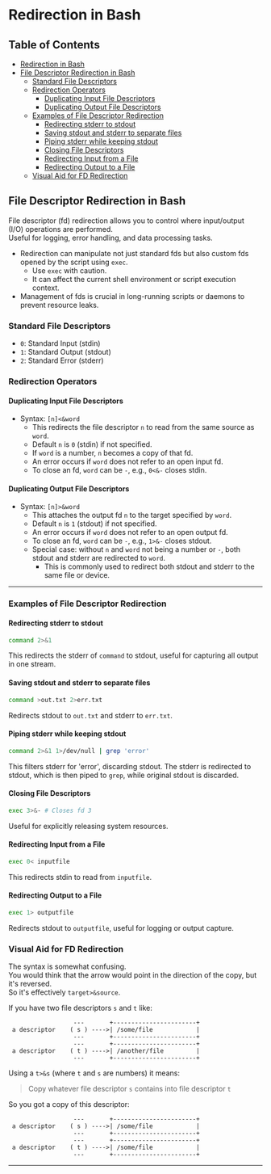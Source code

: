 

# Redirection in Bash  

## Table of Contents
* [Redirection in Bash](#redirection-in-bash) 
* [File Descriptor Redirection in Bash](#file-descriptor-redirection-in-bash) 
    * [Standard File Descriptors](#standard-file-descriptors) 
    * [Redirection Operators](#redirection-operators) 
        * [Duplicating Input File Descriptors](#duplicating-input-file-descriptors) 
        * [Duplicating Output File Descriptors](#duplicating-output-file-descriptors) 
    * [Examples of File Descriptor Redirection](#examples-of-file-descriptor-redirection) 
        * [Redirecting stderr to stdout](#redirecting-stderr-to-stdout) 
        * [Saving stdout and stderr to separate files](#saving-stdout-and-stderr-to-separate-files) 
        * [Piping stderr while keeping stdout](#piping-stderr-while-keeping-stdout) 
        * [Closing File Descriptors](#closing-file-descriptors) 
        * [Redirecting Input from a File](#redirecting-input-from-a-file) 
        * [Redirecting Output to a File](#redirecting-output-to-a-file) 
    * [Visual Aid for FD Redirection](#visual-aid-for-fd-redirection) 


## File Descriptor Redirection in Bash  

File descriptor (fd) redirection allows you to control where input/output  
(I/O) operations are performed.  
Useful for logging, error handling, and data processing tasks.  

* Redirection can manipulate not just standard fds but also custom fds  
  opened by the script using `exec`.  
    * Use `exec` with caution.  
    * It can affect the current shell environment or script execution context.  
* Management of fds is crucial in long-running scripts or daemons to  
  prevent resource leaks.  


### Standard File Descriptors  
- `0`: Standard Input (stdin)  
- `1`: Standard Output (stdout)  
- `2`: Standard Error (stderr)  


### Redirection Operators  
#### Duplicating Input File Descriptors  
* Syntax: `[n]<&word`
  * This redirects the file descriptor `n` to read from the same source as `word`.  
  * Default `n` is `0` (stdin) if not specified.  
  * If `word` is a number, `n` becomes a copy of that fd.  
  * An error occurs if `word` does not refer to an open input fd.  
  * To close an fd, `word` can be `-`, e.g., `0<&-` closes stdin.  

#### Duplicating Output File Descriptors  
* Syntax: `[n]>&word`
  * This attaches the output fd `n` to the target specified by `word`.  
  * Default `n` is `1` (stdout) if not specified.  
  * An error occurs if `word` does not refer to an open output fd.  
  * To close an fd, `word` can be `-`, e.g., `1>&-` closes stdout.  
  * Special case: without `n` and `word` not being a number or `-`, both stdout and stderr are redirected to `word`.  
    * This is commonly used to redirect both stdout and stderr to the same file or device.  


---  


### Examples of File Descriptor Redirection  
#### Redirecting stderr to stdout  
```bash  
command 2>&1  
```
This redirects the stderr of `command` to stdout, useful for capturing all output in one stream.  

#### Saving stdout and stderr to separate files  
```bash  
command >out.txt 2>err.txt  
```
Redirects stdout to `out.txt` and stderr to `err.txt`.  

#### Piping stderr while keeping stdout  
```bash  
command 2>&1 1>/dev/null | grep 'error'  
```
This filters stderr for 'error', discarding stdout. The stderr is redirected to stdout, which is then piped to `grep`, while original stdout is discarded.  

#### Closing File Descriptors  
```bash  
exec 3>&- # Closes fd 3
```
Useful for explicitly releasing system resources.  

#### Redirecting Input from a File  
```bash  
exec 0< inputfile  
```
This redirects stdin to read from `inputfile`.  

#### Redirecting Output to a File  
```bash  
exec 1> outputfile  
```
Redirects stdout to `outputfile`, useful for logging or output capture.  

### Visual Aid for FD Redirection  
The syntax is somewhat confusing.  
You would think that the arrow would point in the direction of the 
copy, but it's reversed.  
So it's effectively `target>&source`.  

If you have two file descriptors `s` and `t` like:  
```plaintext  
                  ---       +-----------------------+  
 a descriptor    ( s ) ---->| /some/file            |
                  ---       +-----------------------+  
                  ---       +-----------------------+  
 a descriptor    ( t ) ---->| /another/file         |
                  ---       +-----------------------+  
```

Using a `t>&s` (where `t` and `s` are numbers) it means:  
> Copy whatever file descriptor `s` contains into file descriptor `t`

So you got a copy of this descriptor:  
```plaintext  
                  ---       +-----------------------+  
 a descriptor    ( s ) ---->| /some/file            |
                  ---       +-----------------------+  
                  ---       +-----------------------+  
 a descriptor    ( t ) ---->| /some/file            |
                  ---       +-----------------------+  
```


-----------------------------  
